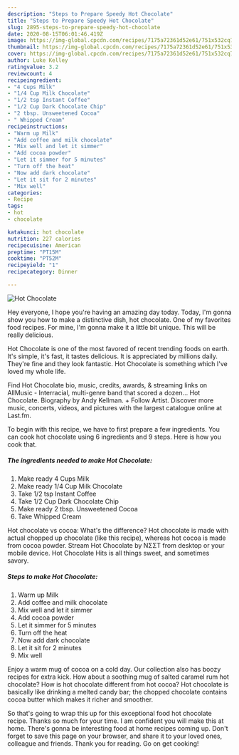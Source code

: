 ```yaml
---
description: "Steps to Prepare Speedy Hot Chocolate"
title: "Steps to Prepare Speedy Hot Chocolate"
slug: 2895-steps-to-prepare-speedy-hot-chocolate
date: 2020-08-15T06:01:46.419Z
image: https://img-global.cpcdn.com/recipes/7175a72361d52e61/751x532cq70/hot-chocolate-recipe-main-photo.jpg
thumbnail: https://img-global.cpcdn.com/recipes/7175a72361d52e61/751x532cq70/hot-chocolate-recipe-main-photo.jpg
cover: https://img-global.cpcdn.com/recipes/7175a72361d52e61/751x532cq70/hot-chocolate-recipe-main-photo.jpg
author: Luke Kelley
ratingvalue: 3.2
reviewcount: 4
recipeingredient:
- "4 Cups Milk"
- "1/4 Cup Milk Chocolate"
- "1/2 tsp Instant Coffee"
- "1/2 Cup Dark Chocolate Chip"
- "2 tbsp. Unsweetened Cocoa"
- " Whipped Cream"
recipeinstructions:
- "Warm up Milk"
- "Add coffee and milk chocolate"
- "Mix well and let it simmer"
- "Add cocoa powder"
- "Let it simmer for 5 minutes"
- "Turn off the heat"
- "Now add dark chocolate"
- "Let it sit for 2 minutes"
- "Mix well"
categories:
- Recipe
tags:
- hot
- chocolate

katakunci: hot chocolate 
nutrition: 227 calories
recipecuisine: American
preptime: "PT15M"
cooktime: "PT52M"
recipeyield: "1"
recipecategory: Dinner

---
```



![Hot Chocolate](https://img-global.cpcdn.com/recipes/7175a72361d52e61/751x532cq70/hot-chocolate-recipe-main-photo.jpg)

Hey everyone, I hope you're having an amazing day today. Today, I'm gonna show you how to make a distinctive dish, hot chocolate. One of my favorites food recipes. For mine, I'm gonna make it a little bit unique. This will be really delicious.

Hot Chocolate is one of the most favored of recent trending foods on earth. It's simple, it's fast, it tastes delicious. It is appreciated by millions daily. They're fine and they look fantastic. Hot Chocolate is something which I've loved my whole life.

Find Hot Chocolate bio, music, credits, awards, &amp; streaming links on AllMusic - Interracial, multi-genre band that scored a dozen… Hot Chocolate. Biography by Andy Kellman. + Follow Artist. Discover more music, concerts, videos, and pictures with the largest catalogue online at Last.fm.


To begin with this recipe, we have to first prepare a few ingredients. You can cook hot chocolate using 6 ingredients and 9 steps. Here is how you cook that.

<!--inarticleads1-->

##### The ingredients needed to make Hot Chocolate:

1. Make ready 4 Cups Milk
1. Make ready 1/4 Cup Milk Chocolate
1. Take 1/2 tsp Instant Coffee
1. Take 1/2 Cup Dark Chocolate Chip
1. Make ready 2 tbsp. Unsweetened Cocoa
1. Take  Whipped Cream


Hot chocolate vs cocoa: What&#39;s the difference? Hot chocolate is made with actual chopped up chocolate (like this recipe), whereas hot cocoa is made from cocoa powder. Stream Hot Chocolate by NΣΣT from desktop or your mobile device. Hot Chocolate Hits is all things sweet, and sometimes savory. 

<!--inarticleads2-->

##### Steps to make Hot Chocolate:

1. Warm up Milk
1. Add coffee and milk chocolate
1. Mix well and let it simmer
1. Add cocoa powder
1. Let it simmer for 5 minutes
1. Turn off the heat
1. Now add dark chocolate
1. Let it sit for 2 minutes
1. Mix well


Enjoy a warm mug of cocoa on a cold day. Our collection also has boozy recipes for extra kick. How about a soothing mug of salted caramel rum hot chocolate? How is hot chocolate different from hot cocoa? Hot chocolate is basically like drinking a melted candy bar; the chopped chocolate contains cocoa butter which makes it richer and smoother. 

So that's going to wrap this up for this exceptional food hot chocolate recipe. Thanks so much for your time. I am confident you will make this at home. There's gonna be interesting food at home recipes coming up. Don't forget to save this page on your browser, and share it to your loved ones, colleague and friends. Thank you for reading. Go on get cooking!
